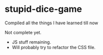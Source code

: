 # stupid-dice-game
Compiled all the things I have learned till now

Not complete yet.
- JS stuff remaining.
- Will probably try to refactor the CSS file.
